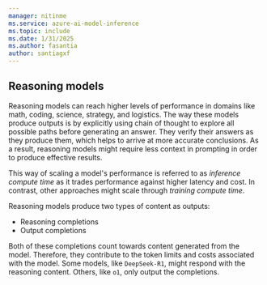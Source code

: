 ```yaml
---
manager: nitinme
ms.service: azure-ai-model-inference
ms.topic: include
ms.date: 1/31/2025
ms.author: fasantia
author: santiagxf
---
```


## Reasoning models

Reasoning models can reach higher levels of performance in domains like math, coding, science, strategy, and logistics. The way these models produce outputs is by explicitly using chain of thought to explore all possible paths before generating an answer. They verify their answers as they produce them, which helps to arrive at more accurate conclusions. As a result, reasoning models might require less context in prompting in order to produce effective results. 

This way of scaling a model's performance is referred to as *inference compute time* as it trades performance against higher latency and cost. In contrast, other approaches might scale through *training compute time*. 

Reasoning models produce two types of content as outputs:

* Reasoning completions
* Output completions

Both of these completions count towards content generated from the model. Therefore, they contribute to the token limits and costs associated with the model. Some models, like `DeepSeek-R1`, might respond with the reasoning content. Others, like `o1`, only output the completions.